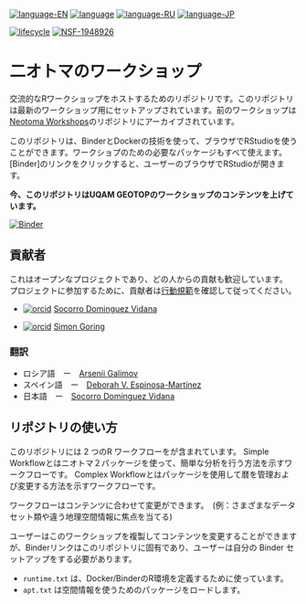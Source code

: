[![language-EN](https://img.shields.io/badge/language-EN-red)](README.md) [![language](https://img.shields.io/badge/language-ES-red)](README.es.md) [![language-RU](https://img.shields.io/badge/language-RU-red)](README.ru.md)
[![language-JP](https://img.shields.io/badge/language-JP-red)](README.jp.md)

[![lifecycle](https://img.shields.io/badge/lifecycle-experimental-orange.svg)](https://www.tidyverse.org/lifecycle/#experimental)
[![NSF-1948926](https://img.shields.io/badge/NSF-1948926-blue.svg)](https://nsf.gov/awardsearch/showAward?AWD_ID=1948926)

# 二オトマのワークショップ

交流的なRワークショップをホストするためのリポジトリです。このリポジトリは最新のワークショップ用にセットアップされています。前のワークショップは[Neotoma Workshops](https://github.com/NeotomaDB/Workshops)のリポジトリにアーカイブされています。

このリポジトリは、BinderとDockerの技術を使って、ブラウザでRStudioを使うことができます。ワークショプのための必要なパッケージもすべて使えます。 [Binder]のリンクをクリックすると、ユーザーのブラウザでRStudioが開きます。

**今、このリポジトリはUQAM GEOTOPのワークショップのコンテンツを上げています。**

[![Binder](https://mybinder.org/badge_logo.svg)](https://mybinder.org/v2/gh/NeotomaDB/Current_Workshop/main?urlpath=rstudio)

## 貢献者

これはオープンなプロジェクトであり、どの人からの貢献も歓迎しています。 プロジェクトに参加するために、貢献者は[行動規範](CODE_OF_CONDUCT.md)を確認して従ってください。

* [![orcid](https://img.shields.io/badge/orcid-0000--0002--7926--4935-brightgreen.svg)](https://orcid.org/0000-0002-7926-4935) [Socorro Dominguez Vidana](https://sedv8808.github.io/)

* [![orcid](https://img.shields.io/badge/orcid-0000--0002--2700--4605-brightgreen.svg)](https://orcid.org/0000-0002-2700-4605) [Simon Goring](http://goring.org)

### 翻訳

* ロシア語　ー　[Arsenii Galimov](https://ipae.uran.ru/Galimov_AT)
* スペイン語　ー　[Deborah V. Espinosa-Martínez](https://orcid.org/0000-0002-3848-8094)
* 日本語　ー　[Socorro Dominguez Vidana](https://ht-data.com/about.html)

## リポジトリの使い方

このリポジトリには 2 つのR ワークフローをが含まれています。
Simple Workflowとはニオトマ２パッケージを使って、簡単な分析を行う方法を示すワークフローです。
Complex Workflowとはパッケージを使用して暦を管理および変更する方法を示すワークフローです。

ワークフローはコンテンツに合わせて変更ができます。　(例：さまざまなデータセット類や違う地理空間情報に焦点を当てる)

ユーザーはこのワークショップを複製してコンテンツを変更することができますが、Binderリンクはこのリポジトリに固有であり、ユーザーは自分の Binder セットアップをする必要があります。

* `runtime.txt` は、Docker/BinderのR環境を定義するために使っています。
* `apt.txt` は空間情報を使うためのパッケージをロードします。
